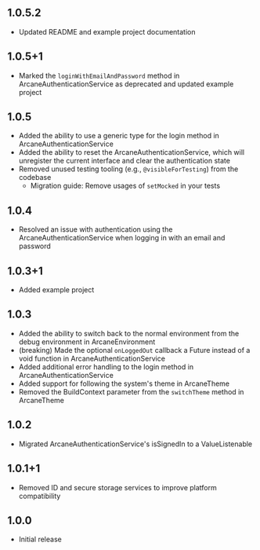 ## 1.0.5.2

- Updated README and example project documentation

## 1.0.5+1

- Marked the `loginWithEmailAndPassword` method in ArcaneAuthenticationService as deprecated and updated example project

## 1.0.5

- Added the ability to use a generic type for the login method in ArcaneAuthenticationService
- Added the ability to reset the ArcaneAuthenticationService, which will unregister the current interface and clear the authentication state
- Removed unused testing tooling (e.g., `@visibleForTesting`) from the codebase
  - Migration guide: Remove usages of `setMocked` in your tests

## 1.0.4

- Resolved an issue with authentication using the ArcaneAuthenticationService when logging in with an email and password

## 1.0.3+1

- Added example project

## 1.0.3

- Added the ability to switch back to the normal environment from the debug environment in ArcaneEnvironment
- (breaking) Made the optional `onLoggedOut` callback a Future instead of a void function in ArcaneAuthenticationService
- Added additional error handling to the login method in ArcaneAuthenticationService
- Added support for following the system's theme in ArcaneTheme
- Removed the BuildContext parameter from the `switchTheme` method in ArcaneTheme

## 1.0.2

- Migrated ArcaneAuthenticationService's isSignedIn to a ValueListenable

## 1.0.1+1

- Removed ID and secure storage services to improve platform compatibility

## 1.0.0

- Initial release
